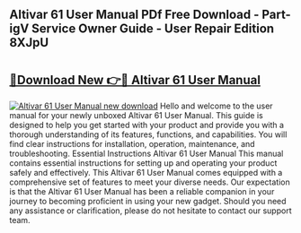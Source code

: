 ## Altivar 61 User Manual PDf Free Download - Part-igV Service Owner Guide - User Repair Edition 8XJpU

# <h2><a href="http://bc15525.oget.top/?id=Altivar+61+User+Manual">🔗Download New 👉🔴 Altivar 61 User Manual</a></h2>

[![Altivar 61 User Manual new download](https://i.imgur.com/5g1atiW.png)](http://bc15525.oget.top/?id=Altivar+61+User+Manual)
Hello and welcome to the user manual for your newly unboxed Altivar 61 User Manual. This guide is designed to help you get started with your product and provide you with a thorough understanding of its features, functions, and capabilities. You will find clear instructions for installation, operation, maintenance, and troubleshooting. Essential Instructions Altivar 61 User Manual This manual contains essential instructions for setting up and operating your product safely and effectively. This Altivar 61 User Manual comes equipped with a comprehensive set of features to meet your diverse needs. Our expectation is that the Altivar 61 User Manual has been a reliable companion in your journey to becoming proficient in using your new gadget. Should you need any assistance or clarification, please do not hesitate to contact our support team.
